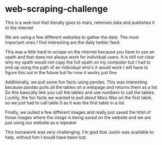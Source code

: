 # web-scraping-challenge

This is a web tool that literally goes to mars, retreives data and publishes it to the internet

We are using a few different websites to gather the data. The most important ones I find interesting are the daily twitter feed.

This was a little hard to scrape on the internet because you have to use an xpath and that does not always work for individual users.
It is still not clear why my xpath would not copy the full xpath on my computer but I had to end up using the path of an individual who's it would work
I will have to figure this out in the future but for now it works just fine

Additionally, we pull some fun facts using pandas.  This was interesting because pandas pulls all the tables on a webpage and returns them as a list
So this basically lets you call the tables and use numbers to call the tables.  Luckily, the fun facts we wanted to pull about Mars
Was on the first table, so we just had to call table 0 as it was the first table in a list.

Finally, we pulled a few different images and really just saved the html of those images where the image is being saved on the website
and we are just using our website as a repeater

This homework was very challenging.  I'm glad that Justin was available to help, without him I would have been lost.

